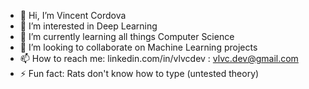 - 👋 Hi, I’m Vincent Cordova
- 👀 I’m interested in Deep Learning
- 🌱 I’m currently learning all things Computer Science
- 💞️ I’m looking to collaborate on Machine Learning projects
- 📫 How to reach me: linkedin.com/in/vlvcdev : vlvc.dev@gmail.com
- ⚡ Fun fact: Rats don't know how to type (untested theory)

<!---
vlvcDev/vlvcDev is a ✨ special ✨ repository because its `README.md` (this file) appears on your GitHub profile.
You can click the Preview link to take a look at your changes.
--->
